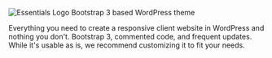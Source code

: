 ![Essentials Logo](http://i.imgur.com/W2gC9Py.png)
Bootstrap 3 based WordPress theme

Everything you need to create a responsive client website in WordPress and nothing you don't. Bootstrap 3, commented code, and frequent updates. While it's usable as is, we recommend customizing it to fit your needs. 
